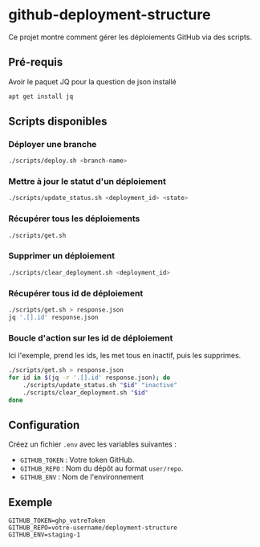 # github-deployment-structure

Ce projet montre comment gérer les déploiements GitHub via des scripts.

## Pré-requis
Avoir le paquet JQ pour la question de json installé
```bash
apt get install jq
```

## Scripts disponibles

### Déployer une branche
```bash
./scripts/deploy.sh <branch-name>
```

### Mettre à jour le statut d'un déploiement
```bash
./scripts/update_status.sh <deployment_id> <state>
```

### Récupérer tous les déploiements
```bash
./scripts/get.sh
```

### Supprimer un déploiement
```bash
./scripts/clear_deployment.sh <deployment_id>
```

### Récupérer tous id de déploiement
```bash
./scripts/get.sh > response.json
jq '.[].id' response.json
```

### Boucle d'action sur les id de déploiement
Ici l'exemple, prend les ids, les met tous en inactif, puis les supprimes.
```bash
./scripts/get.sh > response.json
for id in $(jq -r '.[].id' response.json); do
    ./scripts/update_status.sh "$id" "inactive"
    ./scripts/clear_deployment.sh "$id"
done
```

## Configuration
Créez un fichier `.env` avec les variables suivantes :
- `GITHUB_TOKEN` : Votre token GitHub.
- `GITHUB_REPO` : Nom du dépôt au format `user/repo`.
- `GITHUB_ENV` : Nom de l'environnement

## Exemple
```
GITHUB_TOKEN=ghp_votreToken
GITHUB_REPO=votre-username/deployment-structure
GITHUB_ENV=staging-1
```
